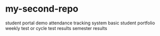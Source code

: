 # my-second-repo
student portal demo
attendance tracking system
basic student portfolio
weekly test or cycle test results
semester results
